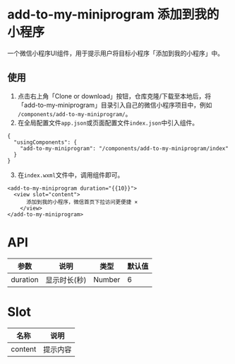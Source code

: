 # add-to-my-miniprogram 添加到我的小程序

一个微信小程序UI组件，用于提示用户将目标小程序「添加到我的小程序」中。

## 使用

1. 点击右上角「Clone or download」按钮，仓库克隆/下载至本地后，将「add-to-my-miniprogram」目录引入自己的微信小程序项目中，例如 `/components/add-to-my-miniprogram/`。
2. 在全局配置文件`app.json`或页面配置文件`index.json`中引入组件。
```
{
  "usingComponents": {
    "add-to-my-miniprogram": "/components/add-to-my-miniprogram/index"
  }
}
```
3. 在`index.wxml`文件中，调用组件即可。
```
<add-to-my-miniprogram duration="{{10}}">
  <view slot="content">
	  添加到我的小程序，微信首页下拉访问更便捷 ×
	</view>
</add-to-my-miniprogram>
```

# API

| 参数      | 说明                                      | 类型         | 默认值 |
|----------|------------------------------------------|-------------|-------|
| duration | 显示时长(秒) | Number | 6 |


# Slot

| 名称      | 说明                                      |
|----------|------------------------------------------|
| content | 提示内容 |
